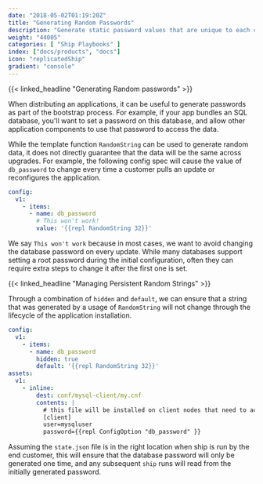 ```yaml
---
date: "2018-05-02T01:19:20Z"
title: "Generating Random Passwords"
description: "Generate static password values that are unique to each customer's installation"
weight: "44005"
categories: [ "Ship Playbooks" ]
index: ["docs/products", "docs"]
icon: "replicatedShip"
gradient: "console"
---
```


{{< linked_headline "Generating Random passwords" >}}

When distributing an applications, it can be useful to generate passwords as part of the bootstrap process. For example, if your app bundles an SQL database, you'll want to set a password on this database, and allow other application components to use that password to access the data. 

While the template function `RandomString` can be used to generate random data, it does not directly guarantee that the data will be the same across upgrades. For example, the following config spec will cause the value of `db_password` to change every time a customer pulls an update or reconfigures the application. 

```yaml
config:
  v1:
    - items:
      - name: db_password
        # This won't work!
        value: '{{repl RandomString 32}}'
```

We say `This won't work` because in most cases, we want to avoid changing the database password on every update. While many databases support setting a root password during the initial configuration, often they can require extra steps to change it after the first one is set.

{{< linked_headline "Managing Persistent Random Strings" >}}

Through a combination of `hidden` and `default`, we can ensure that a string that was generated by a usage of `RandomString` will not change through the lifecycle of the application installation.

```yaml
config:
  v1:
    - items:
      - name: db_password
        hidden: true
        default: '{{repl RandomString 32}}'
assets:
  v1:
    - inline:
        dest: conf/mysql-client/my.cnf
        contents: |
          # this file will be installed on client nodes that need to access the database
          [client]
          user=mysqluser
          password={{repl ConfigOption "db_password" }}
```

Assuming the `state.json` file is in the right location when ship is run by the end customer, this will ensure that the database password will only be generated one time, and any subsequent `ship` runs will read from the initially generated password.
